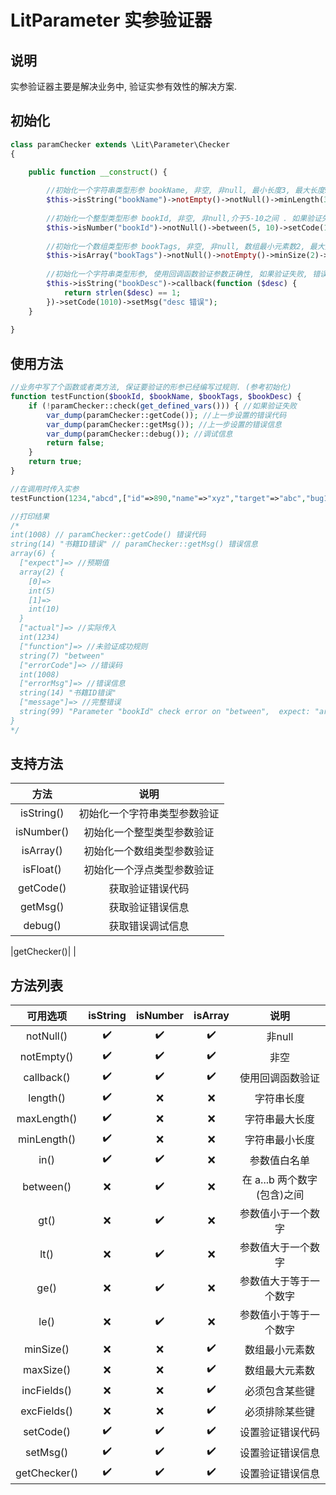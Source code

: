 # LitParameter 实参验证器

## 说明

实参验证器主要是解决业务中, 验证实参有效性的解决方案.

## 初始化

````php
class paramChecker extends \Lit\Parameter\Checker
{

    public function __construct() {
        
        //初始化一个字符串类型形参 bookName, 非空, 非null, 最小长度3, 最大长度9. 如果验证失败, 错误代码: 1007, 错误信息: 书籍名称错误
        $this->isString("bookName")->notEmpty()->notNull()->minLength(3)->maxLength(9)->setCode(1007)->setMsg("书籍名称错误");
        
        //初始化一个整型类型形参 bookId, 非空, 非null,介于5-10之间 . 如果验证失败, 错误代码: 1008, 错误信息: 书籍ID错误
        $this->isNumber("bookId")->notNull()->between(5, 10)->setCode(1008)->setMsg("书籍ID错误");
        
        //初始化一个数组类型形参 bookTags, 非空, 非null, 数组最小元素数2, 最大元素数5, 必须包含id,name两个字段, 不能包含bug1,bug2两个字段 . 如果验证失败, 错误代码: 1009, 错误信息: tags错误
        $this->isArray("bookTags")->notNull()->notEmpty()->minSize(2)->maxSize(5)->incFields(["id", "name"])->excFields(["bug1", "bug2"])->setCode(1009)->setMsg("tags错误");
        
        //初始化一个字符串类型形参, 使用回调函数验证参数正确性, 如果验证失败, 错误代码: 1010, 错误信息: tags错误
        $this->isString("bookDesc")->callback(function ($desc) {
            return strlen($desc) == 1;
        })->setCode(1010)->setMsg("desc 错误");
    }
    
}
````

## 使用方法

````php
//业务中写了个函数或者类方法, 保证要验证的形参已经编写过规则. (参考初始化)
function testFunction($bookId, $bookName, $bookTags, $bookDesc) {
    if (!paramChecker::check(get_defined_vars())) { //如果验证失败
        var_dump(paramChecker::getCode()); //上一步设置的错误代码
        var_dump(paramChecker::getMsg()); //上一步设置的错误信息
        var_dump(paramChecker::debug()); //调试信息
        return false;
    }
    return true;
}

//在调用时传入实参
testFunction(1234,"abcd",["id"=>890,"name"=>"xyz","target"=>"abc","bug1"=>"bug1"],"opqrst");

//打印结果
/*
int(1008) // paramChecker::getCode() 错误代码
string(14) "书籍ID错误" // paramChecker::getMsg() 错误信息
array(6) {
  ["expect"]=> //预期值
  array(2) {
    [0]=>
    int(5)
    [1]=>
    int(10)
  }
  ["actual"]=> //实际传入
  int(1234)
  ["function"]=> //未验证成功规则
  string(7) "between"
  ["errorCode"]=> //错误码
  int(1008)
  ["errorMsg"]=> //错误信息 
  string(14) "书籍ID错误"
  ["message"]=> //完整错误
  string(99) "Parameter "bookId" check error on "between",  expect: "array (  0 => 5,  1 => 10,)", actual: "1234""
}
*/
````

## 支持方法

|    方法    |           说明         |
| :---:     |          :---:        |
| isString()| 初始化一个字符串类型参数验证|
| isNumber()| 初始化一个整型类型参数验证 |
| isArray() | 初始化一个数组类型参数验证 |
| isFloat() | 初始化一个浮点类型参数验证 |
| getCode() | 获取验证错误代码 |
| getMsg()  | 获取验证错误信息 |
| debug()   | 获取错误调试信息 |

|getChecker()| |

## 方法列表

| 可用选项     | isString |isNumber| isArray |  说明  |
|  :---:     |   :---:  | :---: |  :---:  | :---: |
| notNull()  |    ✔️    |   ✔️  |   ✔️   | 非null |
| notEmpty() |    ✔️    |   ✔️  |   ✔️   | 非空   |
| callback() |    ✔️    |   ✔️  |   ✔️   | 使用回调函数验证 |
| length()   |    ✔️    |   ❌  |   ❌️   | 字符串长度 |
| maxLength()|    ✔️    |   ❌  |   ❌️   | 字符串最大长度 |
| minLength()|    ✔️    |   ❌  |   ❌️   | 字符串最小长度 |
|    in()    |    ✔️    |   ✔️  |   ❌️   | 参数值白名单 |
| between()  |    ❌️    |   ✔️  |   ❌️   | 在 a...b 两个数字(包含)之间 |
|   gt()     |    ❌️    |   ✔️  |   ❌️   | 参数值小于一个数字 |
|   lt()     |    ❌️    |   ✔️  |   ❌️   | 参数值大于一个数字 |
|   ge()     |    ❌️    |   ✔️  |   ❌️   | 参数值大于等于一个数字 |
|   le()     |    ❌️    |   ✔️  |   ❌️   | 参数值小于等于一个数字 |
| minSize()  |    ❌️    |   ❌️  |   ✔️   | 数组最小元素数 |
| maxSize()  |    ❌️    |   ❌️  |   ✔️   | 数组最大元素数 |
|incFields() |    ❌️    |   ❌️  |   ✔️   | 必须包含某些键 |
|excFields() |    ❌️    |   ❌️  |   ✔️   | 必须排除某些键 |
| setCode()  |    ✔️    |   ✔️  |   ✔️   | 设置验证错误代码 |
| setMsg()   |    ✔️    |   ✔️  |   ✔️   | 设置验证错误信息 |
|getChecker()|    ✔️    |   ✔️  |   ✔️   | 设置验证错误信息 |
